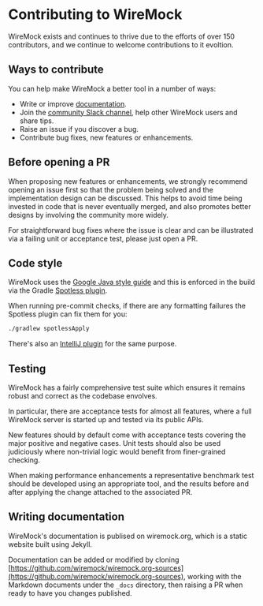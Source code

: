 # Contributing to WireMock

WireMock exists and continues to thrive due to the efforts of over 150 contributors, and we continue to welcome contributions
to it evoltion.


## Ways to contribute
You can help make WireMock a better tool in a number of ways:

* Write or improve [documentation](#writing-documentation).
* Join the [community Slack channel](https://up9.slack.com/archives/C02V3EGV3U3), help other WireMock users and share tips. 
* Raise an issue if you discover a bug.
* Contribute bug fixes, new features or enhancements.

## Before opening a PR
When proposing new features or enhancements, we strongly recommend opening an issue first so that the problem being solved
and the implementation design can be discussed. This helps to avoid time being invested in code that is never eventually
merged, and also promotes better designs by involving the community more widely.

For straightforward bug fixes where the issue is clear and can be illustrated via a failing unit or acceptance test, please
just open a PR.


## Code style
WireMock uses the [Google Java style guide](https://google.github.io/styleguide/javaguide.html) and this is enforced in
the build via the Gradle [Spotless plugin](https://github.com/diffplug/spotless).

When running pre-commit checks, if there are any formatting failures the Spotless plugin can fix them for you:

```bash
./gradlew spotlessApply
```

There's also an [IntelliJ plugin](https://plugins.jetbrains.com/plugin/8527-google-java-format) for the same purpose.


## Testing
WireMock has a fairly comprehensive test suite which ensures it remains robust and correct as the codebase envolves.

In particular, there are acceptance tests for almost all features, where a full WireMock server is started up and tested
via its public APIs.

New features should by default come with acceptance tests covering the major positive and negative cases. Unit tests
should also be used judiciously where non-trivial logic would benefit from finer-grained checking. 

When making performance enhancements a representative benchmark test should be developed using an appropriate tool, and
the results before and after applying the change attached to the associated PR.

## Writing documentation
WireMock's documentation is publised on wiremock.org, which is a static website built using Jekyll.

Documentation can be added or modified by cloning 
[https://github.com/wiremock/wiremock.org-sources](https://github.com/wiremock/wiremock.org-sources), working with the
Markdown documents under the `_docs` directory, then raising a PR when ready to have you changes published.
